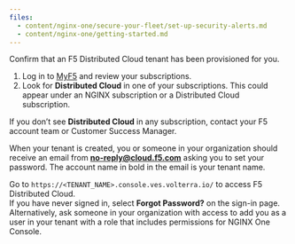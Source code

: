 ```yaml
---
files:
  - content/nginx-one/secure-your-fleet/set-up-security-alerts.md
  - content/nginx-one/getting-started.md
---
```


Confirm that an F5 Distributed Cloud tenant has been provisioned for you.

1. Log in to [MyF5](https://my.f5.com/manage/s/) and review your subscriptions.
2. Look for **Distributed Cloud** in one of your subscriptions. This could appear under an NGINX subscription or a Distributed Cloud subscription.

If you don’t see **Distributed Cloud** in any subscription, contact your F5 account team or Customer Success Manager.

When your tenant is created, you or someone in your organization should receive an email from **no-reply@cloud.f5.com** asking you to set your password. The account name in bold in the email is your tenant name.

Go to `https://<TENANT_NAME>.console.ves.volterra.io/` to access F5 Distributed Cloud.  
If you have never signed in, select **Forgot Password?** on the sign-in page.  
Alternatively, ask someone in your organization with access to add you as a user in your tenant with a role that includes permissions for NGINX One Console.
